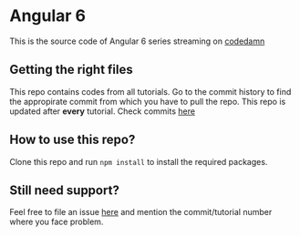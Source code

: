 # Angular 6



This is the source code of Angular 6 series streaming on [codedamn](https://www.youtube.com/watch?v=UoVytwPk3iA&list=PLYxzS__5yYQlqCmHqDyW3yo5V79C7eaTe)

## Getting the right files

This repo contains codes from all tutorials. Go to the commit history to find the appropirate commit from which you have to pull the repo. This repo is updated after **every** tutorial. Check commits [here](https://github.com/mehulmpt/angular6-youtube/commits/master)

## How to use this repo?

Clone this repo and run `npm install` to install the required packages.

## Still need support?

Feel free to file an issue [here](https://github.com/mehulmpt/angular6-youtube/issues) and mention the commit/tutorial number where you face problem.
